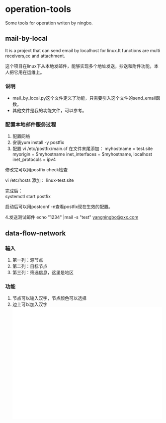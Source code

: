 # operation-tools
Some tools for operation writen by ningbo.

## mail-by-local

It is a project that can send email by localhost for linux.It functions are multi receivers,cc and attachment.

这个项目在linux下从本地发邮件，能够实现多个地址发送，抄送和附件功能，本人把它用在运维上。
### 说明

+ mail_by_local.py这个文件定义了功能，只需要引入这个文件的send_email函数。
+ 其他文件是我的功能文件，可以参考。

### 配置本地邮件服务过程
1. 配置网络
2. 安装yum install -y postfix
3. 配置
vi /etc/postfix/main.cf
在文件末尾添加：
myhostname = test.site
myorigin = $myhostname
inet_interfaces = $myhostname, localhost
inet_protocols = ipv4

修改完可以用postfix check检查

vi /etc/hosts
添加：
<yourip> linux-test.site

完成后：    
systemctl start postfix

启动后可以用postconf -n查看postfix现在生效的配置。


4.发送测试邮件
echo "1234" |mail -s "test" yangningbo@xxx.com

## data-flow-network

### 输入
1. 第一列：源节点
2. 第二列：目标节点
3. 第三列：筛选信息，这里是地区

### 功能
1. 节点可以输入汉字，节点颜色可以选择
2. 边上可以加入汉字
![图](https://github.com/yangningbo666/operation-tools/blob/master/data-flow-network/network.png)


